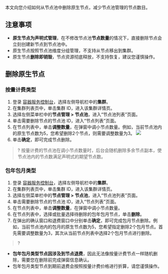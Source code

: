 本文向您介绍如何从节点池中删除原生节点，减少节点池管理的节点数目。


## 注意事项
- **原生节点为声明式管理**，在不修改节点池**节点数量**的情况下，直接删除节点会立刻创建新节点到节点池中。
- 原生节点按照节点池维度分组管理，不支持从节点移出到集群。
- 原生节点**删除即销毁**，节点资源彻底释放，不支持恢复，建议您谨慎操作。




## 删除原生节点
### 按量计费类型

1. 登录 [容器服务控制台](https://console.cloud.tencent.com/tke2)，选择左侧导航栏中的**集群**。
2. 在集群列表页中，单击集群 ID，进入该集群详情页。
3. 选择左侧菜单栏中的**节点管理 > 节点池**，进入“节点池列表”页面。
4. 单击需要删除节点的节点池 ID，进入“节点列表”页面。
5. 在节点列表中，单击**调整数量**，在弹窗中调小节点数量。例如，当前节点池内的原生节点数为5，您希望删除2个节点，则需要调整数量为3。
![](https://qcloudimg.tencent-cloud.cn/raw/771d34e752ebc47de33450ce4b8e2f27.png)
6. 单击**确定**，即可完成节点删除。


>? 按量计费的节点池在调小节点数量时，后台会随机删除多余节点副本，使节点池内的节点数满足声明式的期望节点数。


### 包年包月类型
1. 登录 [容器服务控制台](https://console.cloud.tencent.com/tke2)，选择左侧导航栏中的**集群**。
2. 在集群列表页中，单击集群 ID，进入该集群详情页。
3. 选择左侧菜单栏中的**节点管理 > 节点池**，进入“节点池列表”页面。
4. 单击需要删除节点的节点池 ID，进入“节点列表”页面。
5. 在节点列表中，单击**调整数量**，在弹窗中调小节点数量。
5. 在节点列表中，选择或批量选择待删除的包年包月节点，单击**删除**。  
6. 在弹出的确认窗口和退费窗口中分别单击**确定**，即可完成包月节点删除。例如，当前节点池内的包月的原生节点数为5，您希望指定删除2个包月节点。首先需要调整数量为3，其次从当前节点列表中选择2个包月节点进行删除。


>?
- **包年包月类型节点因涉及到节点退费**，因此无法像按量计费节点一样随机删除，需要您在删除前完成弹窗信息确认。
- 包年包月类型节点到期前退费会按照按量计费价格进行折算，请您谨慎操作。  
